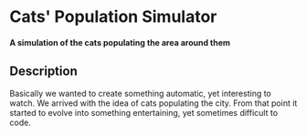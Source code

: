 # Cats' Population Simulator

#### A simulation of the cats populating the area around them

## Description
Basically we wanted to create something automatic, yet interesting to watch. We arrived with the idea of cats populating the city. From that point it started to evolve into something entertaining, yet sometimes difficult to code. 
